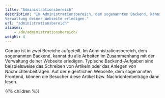 ```yaml
---
title: "Administrationsbereich"
description: "Im Administrationsbereich, dem sogenannten Backend, kannst du alle Arbeiten im Zusammenhang mit der 
Verwaltung deiner Webseite erledigen."
url: "administrationsbereich"
aliases:
    - /de/administrationsbereich/
weight: 4
---
```


Contao ist in zwei Bereiche aufgeteilt. Im Administrationsbereich, dem sogenannten Backend, kannst du alle Arbeiten im
Zusammenhang mit der Verwaltung deiner Webseite erledigen. Typische Backend-Aufgaben sind beispielsweise das Schreiben
von Artikeln oder das Anlegen von Nachrichtenbeiträgen. Auf der eigentlichen Webseite, dem sogenannten Frontend, können
die Besucher diese Artikel bzw. Nachrichtenbeiträge dann lesen.

{{% children %}}
